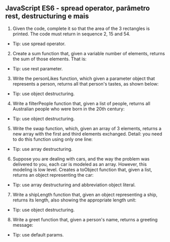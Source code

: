 ## JavaScript ES6 - spread operator, parâmetro rest, destructuring e mais

1. Given the code, complete it so that the area of the 3 rectangles is printed. The code must return in sequence 2, 15 and 54.
  * Tip: use spread operator.

2. Create a sum function that, given a variable number of elements, returns the sum of those elements. That is:
  * Tip: use rest parameter.

3. Write the personLikes function, which given a parameter object that represents a person, returns all that person's tastes, as shown below:
  * Tip: use object destructuring.

4. Write a filterPeople function that, given a list of people, returns all Australian people who were born in the 20th century:
  * Tip: use object destructuring.

5. Write the swap function, which, given an array of 3 elements, returns a new array with the first and third elements exchanged. Detail: you need to do this function using only one line:
  * Tip: use array destructuring.

6. Suppose you are dealing with cars, and the way the problem was delivered to you, each car is modeled as an array. However, this modeling is low level. Creates a toObject function that, given a list, returns an object representing the car:
  * Tip: use array destructuring and abbreviation object literal.

7. Write a shipLength function that, given an object representing a ship, returns its length, also showing the appropriate length unit:
  * Tip: use object destructuring.

8. Write a greet function that, given a person's name, returns a greeting message:
  * Tip: use default params.
